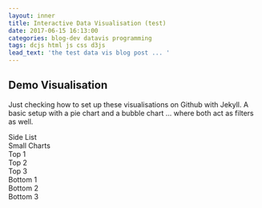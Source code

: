 ```yaml
---
layout: inner
title: Interactive Data Visualisation (test)
date: 2017-06-15 16:13:00
categories: blog-dev datavis programming
tags: dcjs html js css d3js
lead_text: 'the test data vis blog post ... '
---
```

<div class='container'>
<div class="row" id="mainCharts"><h2>Demo Visualisation</h2>
Just checking how to set up these visualisations on Github with Jekyll. A basic setup with a pie chart and a bubble chart ... where both act as filters as well.
<p></p>
<div class="row">
  <div class="col-md-3" id="sideList">Side List</div>
  <div class="col-md-9" id="smallCharts">Small Charts
    <div class="row" id="topCharts">
      <div class="col-md-3" id="topChart1">Top 1</div>
      <div class="col-md-3" id="topChart2">Top 2</div>
      <div class="col-md-3" id="topChart3">Top 3</div>
    </div>
    <div class="row" id="bottomCharts">
      <div class="col-md-3" id="bottomChart1">Bottom 1</div>
      <div class="col-md-3" id="bottomChart2">Bottom 2</div>
      <div class="col-md-3" id="bottomChart3">Bottom 3</div>
    </div>
  </div>
</div>
</div>
</div>

<link rel="stylesheet" href="/css/myvis.css">

<script src="http://d3js.org/d3.v3.min.js" charset="utf-8"></script>
<script src="/js/d3.min.js" charset="utf-8"></script>
<script src="/js/jquery.min.js" charset="utf-8"></script>
<script src="/js/crossfilter.min.js" charset="utf-8"></script>
<script src="/js/dc.min.js" charset="utf-8"></script>

<script type="text/javascript">

// Get the data
d3.csv("/datasets/anon_playset.csv", function(error, data) {
  data.forEach(function(d) {
    d.Dim0    = d.Dim0;
    d.Dim1    = d.Dim1;
    d.Dim2    = d.Dim2;
    d.Dim3    = d.Dim3;
    d.Dim4    = d.Dim4;
    d.Time    = +d.Time;
    d.PosVal1 = +d.PosVal1;
    d.PosVal2 = +d.PosVal2;
    d.NegVal1 = +d.NegVal1;
    d.NegVal2 = +d.NegVal2;
    d.NegVal3 = +d.NegVal3;
    d.NegVal4 = +d.NegVal4;    
  });

var ndx = crossfilter(data);
var all = ndx.groupAll();

var Dim0Dim   = ndx.dimension(function(d) {return d.Dim0;});
var Dim1Dim   = ndx.dimension(function(d) {return d.Dim1;});
var Dim2Dim   = ndx.dimension(function(d) {return d.Dim2;});
var Dim3Dim   = ndx.dimension(function(d) {return d.Dim3;});
var Dim4Dim   = ndx.dimension(function(d) {return d.Dim4;});
var TimeDim   = ndx.dimension(function(d) {return d.Time;});

var minTime = TimeDim.bottom(1)[0].Time;
var maxTime = TimeDim.top(1)[0].Time;


var TimeDimPosVal1 = TimeDim.group().reduceSum(function(d) {return d.PosVal1;});
var TimeDimPosVal2 = TimeDim.group().reduceSum(function(d) {return d.PosVal2;});
var TimeDimNegVal1 = TimeDim.group().reduceSum(function(d) {return d.NegVal1;});
var TimeDimNegVal2 = TimeDim.group().reduceSum(function(d) {return d.NegVal2;});
var TimeDimNegVal3 = TimeDim.group().reduceSum(function(d) {return d.NegVal3;});
var TimeDimNegVal4 = TimeDim.group().reduceSum(function(d) {return d.NegVal4;});

var Dim1TimeDim = ndx.dimension(function(d) {return [d.Dim1, +d.Time]; });
var Dim1TimeDimVal1 = Dim1TimeDim.group().reduceSum(function(d) {return d.PosVal1;});

var Dim1DimPosVal1 = Dim1Dim.group().reduceSum(function(d) {return d.PosVal1;});
var Dim2DimPosVal1 = Dim2Dim.group().reduceSum(function(d) {return d.PosVal1;});
var Dim4DimPosVal1 = Dim4Dim.group().reduceSum(function(d) {return d.PosVal1;});

var Dim2TimeDim = ndx.dimension(function(d) {return [d.Dim2, +d.Time]; });
var Dim2TimeDimPosVal1 = Dim2TimeDim.group().reduceSum(function(d) {return d.PosVal1;});
var Dim2TimeDimNegVal1 = Dim2TimeDim.group().reduceSum(function(d) {return d.NegVal1;});

var quarterChart2 = dc.pieChart('#topChart1');
    quarterChart2 
        .width(250)
        .height(180)
        .radius(80)
        .innerRadius(30)
        .dimension(Dim1Dim)
        .group(Dim1DimPosVal1);  

var dateGroup = Dim2Dim.group().reduce(
    function(p, v) {
        ++p.count;
        p.label = v.Dim2;
        p.bubble = 5;
        p.x += v.NegVal1;
        p.y += v.PosVal1;

        return p;
    },
    function(p, v) {
        --p.count;
        p.label = v.Dim2;
        p.bubble = 5;
        p.x -= v.NegVal1;
        p.y -= v.PosVal1;

        return p;
    }, function() {
        return { count: 0, x: 0, y:0, label: "" };
    });

var bubbleChart  = dc.bubbleChart("#bottomChart1");
//debugger;
bubbleChart
    .dimension(Dim2Dim)
    .group(dateGroup)
    // .clipPadding(10)
    .margins({top: 10, right: 10, bottom: 55, left: 30})
    .x(d3.scale.linear())
    .y(d3.scale.linear())
    .elasticY(true)
    .elasticX(true)
    .width(300)
    .height(250)
    .yAxisPadding(10)
    .xAxisPadding(10)
    .xAxisLabel('PL') // (optional) render an axis label below the x axis
    .yAxisLabel('WP') // (optional) render a vertical axis lable left of the y axis
    .label(function (p) {
        return p.value.label;
    })
    .renderLabel(true)
    .title(function (p) {
        return [
               "Paid Loss: " + d3.format(",.0f")(p.value.x),
               "Written Premium: " + d3.format(",.0f")(p.value.y),
               "Reserves: " + p.value.bubble,
               ]
               .join("\n");
    })
    .renderTitle(true)
    .renderHorizontalGridLines(true) // (optional) render horizontal grid lines, :default=false
    .renderVerticalGridLines(true)
    .maxBubbleRelativeSize(0.3)
    .keyAccessor(function (p) {return p.value.x;})
    .valueAccessor(function (p) {return p.value.y;})
    .radiusValueAccessor(function (p) {return p.value.bubble-4.9;})
    .renderlet(function(chart) {chart.svg().selectAll('.chart-body').attr('clip-path', null)})
    .renderlet(function (chart) {
                    chart.selectAll("g.x text")
                      .attr('dx', '-30')
                      .attr('transform', "rotate(-45)");
                });;
  bubbleChart.xAxis().ticks(10).tickFormat(function(d) {return d3.format(".2s")(d);})
  bubbleChart.yAxis().ticks(10).tickFormat(function(d) {return d3.format(".2s")(d);}); //Math.round(h)
  bubbleChart.margins().left += 40;


        dc.renderAll();
});

</script>
